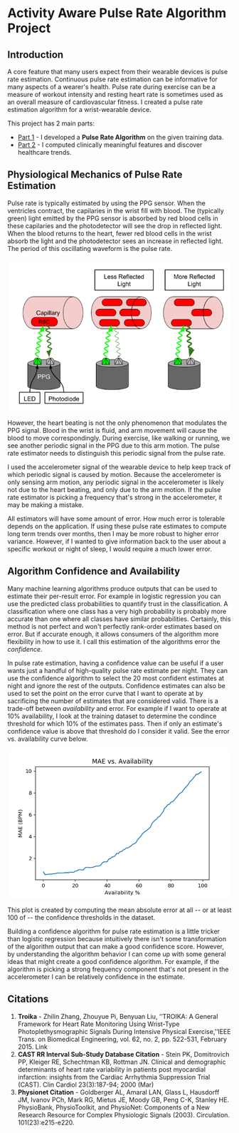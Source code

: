# Activity Aware Pulse Rate Algorithm Project

## Introduction
A core feature that many users expect from their wearable devices is pulse rate estimation. Continuous pulse rate estimation can be informative for many aspects of a wearer's health. Pulse rate during exercise can be a measure of workout intensity and resting heart rate is sometimes used as an overall measure of cardiovascular fitness. I created a pulse rate estimation algorithm for a wrist-wearable device.

This project has 2 main parts:

- [Part 1](#part-1-pulse-rate-algorithm-overview) - I developed a **Pulse Rate Algorithm** on the given training data.
- [Part 2](#part-2-clinical-application-overview) - I computed clinically meaningful features and discover healthcare trends.

## Physiological Mechanics of Pulse Rate Estimation
Pulse rate is typically estimated by using the PPG sensor. When the ventricles contract, the capilaries in the wrist fill with blood. The (typically green) light emitted by the PPG sensor is absorbed by red blood cells in these capilaries and the photodetector will see the drop in reflected light. When the blood returns to the heart, fewer red blood cells in the wrist absorb the light and the photodetector sees an increase in reflected light. The period of this oscillating waveform is the pulse rate.

![PPG Mechanics](ppg_mechanics.png)

However, the heart beating is not the only phenomenon that modulates the PPG signal. Blood in the wrist is fluid, and arm movement will cause the blood to move correspondingly. During exercise, like walking or running, we see another periodic signal in the PPG due to this arm motion. The pulse rate estimator needs to distinguish this periodic signal from the pulse rate.

I used the accelerometer signal of the wearable device to help keep track of which periodic signal is caused by motion. Because the accelerometer is only sensing arm motion, any periodic signal in the accelerometer is likely not due to the heart beating, and only due to the arm motion. If the pulse rate estimator is picking a frequency that's strong in the accelerometer, it may be making a mistake.

All estimators will have some amount of error. How much error is tolerable depends on the application. If using these pulse rate estimates to compute long term trends over months, then I may be more robust to higher error variance. However, if I wanted to give information back to the user about a specific workout or night of sleep, I would require a much lower error.

## Algorithm Confidence and Availability
Many machine learning algorithms produce outputs that can be used to estimate their per-result error. For example in logistic regression you can use the predicted class probabilities to quantify trust in the classification. A classification where one class has a very high probability is probably more accurate than one where all classes have similar probabilities. Certainly, this method is not perfect and won't perfectly rank-order estimates based on error. But if accurate enough, it allows consumers of the algorithm more flexibility in how to use it. I call this estimation of the algorithms error the *confidence*.

In pulse rate estimation, having a confidence value can be useful if a user wants just a handful of high-quality pulse rate estimate per night. They can use the confidence algorithm to select the 20 most confident estimates at night and ignore the rest of the outputs. Confidence estimates can also be used to set the point on the error curve that I want to operate at by sacrificing the number of estimates that are considered valid. There is a trade-off between *availability* and error. For example if I want to operate at 10% availability, I look at the training dataset to determine the condince threshold for which 10% of the estimates pass. Then if only an estimate's confidence value is above that threshold do I consider it valid. See the error vs. availability curve below.

![Error vs. Availability](error_vs_availability.png)

This plot is created by computing the mean absolute error at all -- or at least 100 of -- the confidence thresholds in the dataset.

Building a confidence algorithm for pulse rate estimation is a little tricker than logistic regression because intuitively there isn't some transformation of the algorithm output that can make a good confidence score. However, by understanding the algorithm behavior I can come up with some general ideas that might create a good confidence algorithm. For example, if the algorithm is picking a strong frequency component that's not present in the accelerometer I can be relatively confidence in the estimate.

## Citations
1. **Troika** - Zhilin Zhang, Zhouyue Pi, Benyuan Liu, ‘‘TROIKA: A General Framework for Heart Rate Monitoring Using Wrist-Type Photoplethysmographic Signals During Intensive Physical Exercise,’’IEEE Trans. on Biomedical Engineering, vol. 62, no. 2, pp. 522-531, February 2015. Link
2. **CAST RR Interval Sub-Study Database Citation** - Stein PK, Domitrovich PP, Kleiger RE, Schechtman KB, Rottman JN. Clinical and demographic determinants of heart rate variability in patients post myocardial infarction: insights from the Cardiac Arrhythmia Suppression Trial (CAST). Clin Cardiol 23(3):187-94; 2000 (Mar)
3. **Physionet Citation** - Goldberger AL, Amaral LAN, Glass L, Hausdorff JM, Ivanov PCh, Mark RG, Mietus JE, Moody GB, Peng C-K, Stanley HE. PhysioBank, PhysioToolkit, and PhysioNet: Components of a New Research Resource for Complex Physiologic Signals (2003). Circulation. 101(23):e215-e220.
